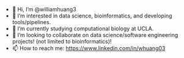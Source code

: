 - 👋 Hi, I’m @williamhuang3
- 👀 I’m interested in data science, bioinformatics, and developing tools/pipelines.
- 🌱 I’m currently studying computational biology at UCLA.
- 💞️ I’m looking to collaborate on data science/software engineering projects! (not limited to bioinformatics)!
- 📫 How to reach me: https://www.linkedin.com/in/whuang03

<!---
williamhuang3/williamhuang3 is a ✨ special ✨ repository because its `README.md` (this file) appears on your GitHub profile.
You can click the Preview link to take a look at your changes.
--->
